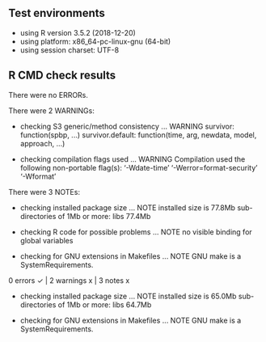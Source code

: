 ## Test environments

* using R version 3.5.2 (2018-12-20)
* using platform: x86_64-pc-linux-gnu (64-bit)
* using session charset: UTF-8

## R CMD check results

There were no ERRORs. 

There were 2 WARNINGs:

* checking S3 generic/method consistency ... WARNING
  survivor:
    function(spbp, ...)
  survivor.default:
    function(time, arg, newdata, model, approach, ...)

* checking compilation flags used ... WARNING
  Compilation used the following non-portable flag(s):
    ‘-Wdate-time’ ‘-Werror=format-security’ ‘-Wformat’
    
There were 3 NOTEs:

* checking installed package size ... NOTE
    installed size is 77.8Mb
    sub-directories of 1Mb or more:
      libs  77.4Mb
      
* checking R code for possible problems ... NOTE
    no visible binding for global variables

* checking for GNU extensions in Makefiles ... NOTE
  GNU make is a SystemRequirements.

0 errors ✓ | 2 warnings x | 3 notes x
* checking installed package size ... NOTE
    installed size is 65.0Mb
    sub-directories of 1Mb or more:
      libs  64.7Mb

* checking for GNU extensions in Makefiles ... NOTE
  GNU make is a SystemRequirements.
  
  
